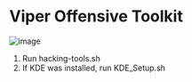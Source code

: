 # Viper Offensive Toolkit

![image](https://github.com/user-attachments/assets/ba7a88bb-33d1-4be4-a64b-bf4108636a99)


1. Run hacking-tools.sh
2. If KDE was installed, run KDE_Setup.sh
